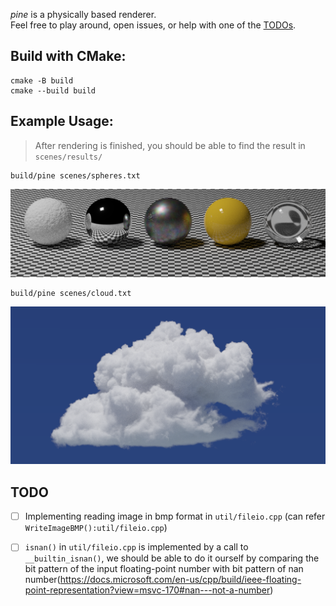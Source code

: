 *pine* is a physically based renderer.  
Feel free to play around, open issues, or help with one of the [TODOs](#TODOs).

## Build with CMake:
```
cmake -B build
cmake --build build
```

## Example Usage:
> After rendering is finished, you should be able to find the result in `scenes/results/`
```
build/pine scenes/spheres.txt
```
<img src="docs/teasers/spheres_no_tex.bmp" width="600"/>  

```
build/pine scenes/cloud.txt
```
<img src="docs/teasers/cloud.png" width="600"/>  

<a name="TODOs"></a>

## TODO
- [ ] Implementing reading image in bmp format in `util/fileio.cpp` (can refer `WriteImageBMP():util/fileio.cpp`)  

- [ ]  `isnan()` in `util/fileio.cpp` is implemented by a call to `__builtin_isnan()`, we should be able to do it ourself by comparing the bit pattern of the input floating-point number with bit pattern of nan number(https://docs.microsoft.com/en-us/cpp/build/ieee-floating-point-representation?view=msvc-170#nan---not-a-number)
